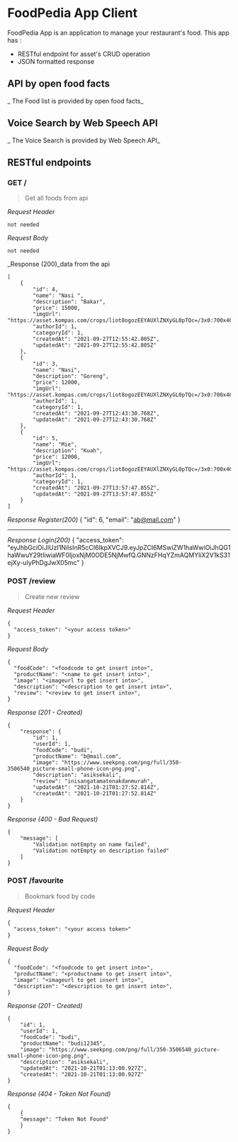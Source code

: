 # FoodPedia App Client

FoodPedia App is an application to manage your restaurant's food. This app has :

- RESTful endpoint for asset's CRUD operation
- JSON formatted response

## API by open food facts

_ The Food list is provided by open food facts_

## Voice Search by Web Speech API

_ The Voice Search is provided by Web Speech API_
&nbsp;

## RESTful endpoints

### GET /

> Get all foods from api

_Request Header_

```
not needed
```

_Request Body_

```
not needed
```

\_Response (200)\_data from the api

```
[
    {
        "id": 4,
        "name": "Nasi ",
        "description": "Bakar",
        "price": 15000,
        "imgUrl": "https://asset.kompas.com/crops/liot8ogozEEYAUXlZNXyGL0pTQc=/3x0:700x465/750x500/data/photo/2021/04/08/606e886b972ac.jpeg",
        "authorId": 1,
        "categoryId": 1,
        "createdAt": "2021-09-27T12:55:42.805Z",
        "updatedAt": "2021-09-27T12:55:42.805Z"
    },
    {
        "id": 3,
        "name": "Nasi",
        "description": "Goreng",
        "price": 12000,
        "imgUrl": "https://asset.kompas.com/crops/liot8ogozEEYAUXlZNXyGL0pTQc=/3x0:700x465/750x500/data/photo/2021/04/08/606e886b972ac.jpeg",
        "authorId": 1,
        "categoryId": 1,
        "createdAt": "2021-09-27T12:43:30.768Z",
        "updatedAt": "2021-09-27T12:43:30.768Z"
    },
    {
        "id": 5,
        "name": "Mie",
        "description": "Kuah",
        "price": 12000,
        "imgUrl": "https://asset.kompas.com/crops/liot8ogozEEYAUXlZNXyGL0pTQc=/3x0:700x465/750x500/data/photo/2021/04/08/606e886b972ac.jpeg",
        "authorId": 1,
        "categoryId": 1,
        "createdAt": "2021-09-27T13:57:47.855Z",
        "updatedAt": "2021-09-27T13:57:47.855Z"
    }
]
```

_Response Register(200)_
{
"id": 6,
"email": "ab@mail.com"
}

---

_Response Login(200)_
{
"access_token": "eyJhbGciOiJIUzI1NiIsInR5cCI6IkpXVCJ9.eyJpZCI6MSwiZW1haWwiOiJhQG1haWwuY29tIiwiaWF0IjoxNjM0ODE5NjMwfQ.GNNzFHqYZmAQMYliX2V1kS31ejXy-uIyPhDgJwX05mc"
}

### POST /review

> Create new review

_Request Header_

```
{
  "access_token": "<your access token>"
}
```

_Request Body_

```
{
  "foodCode": "<foodcode to get insert into>",
  "productName": "<name to get insert into>",
  "image": "<imageurl to get insert into>",
  "description": "<description to get insert into>",
  "review": "<review to get insert into>",
}
```

_Response (201 - Created)_

```
{
    "response": {
        "id": 1,
        "userId": 1,
        "foodCode": "budi",
        "productName": "b@mail.com",
        "image": "https://www.seekpng.com/png/full/350-3506540_picture-small-phone-icon-png.png",
        "description": "asiksekali",
        "review": "inisangatamatenakdanmurah",
        "updatedAt": "2021-10-21T01:27:52.814Z",
        "createdAt": "2021-10-21T01:27:52.814Z"
    }
}
```

_Response (400 - Bad Request)_

```
{
    "message": [
        "Validation notEmpty on name failed",
        "Validation notEmpty on description failed"
    ]
}
```

### POST /favourite

> Bookmark food by code

_Request Header_

```
{
  "access_token": "<your access token>"
}
```

_Request Body_

```
{
  "foodCode": "<foodcode to get insert into>",
  "productName": "<productname to get insert into>",
  "image": "<imageurl to get insert into>",
  "description": "<description to get insert into>",
}
```

_Response (201 - Created)_

```
{
    "id": 1,
    "userId": 1,
    "foodCode": "budi",
    "productName": "budi12345",
    "image": "https://www.seekpng.com/png/full/350-3506540_picture-small-phone-icon-png.png",
    "description": "asiksekali",
    "updatedAt": "2021-10-21T01:13:00.927Z",
    "createdAt": "2021-10-21T01:13:00.927Z"
}
```

_Response (404 - Token Not Found)_

```
{
    {
    "message": "Token Not Found"
    }
}
```
